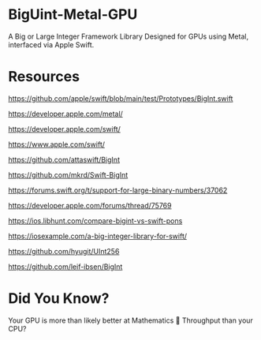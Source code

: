 # BigUint-Metal-GPU
A Big or Large Integer Framework Library Designed for GPUs using Metal, interfaced via Apple Swift.

# Resources

https://github.com/apple/swift/blob/main/test/Prototypes/BigInt.swift

https://developer.apple.com/metal/

https://developer.apple.com/swift/

https://www.apple.com/swift/

https://github.com/attaswift/BigInt

https://github.com/mkrd/Swift-BigInt

https://forums.swift.org/t/support-for-large-binary-numbers/37062

https://developer.apple.com/forums/thread/75769

https://ios.libhunt.com/compare-bigint-vs-swift-pons

https://iosexample.com/a-big-integer-library-for-swift/

https://github.com/hyugit/UInt256

https://github.com/leif-ibsen/BigInt






# Did You Know?

Your GPU is more than likely better at Mathematics 🧮 Throughput than your CPU?

